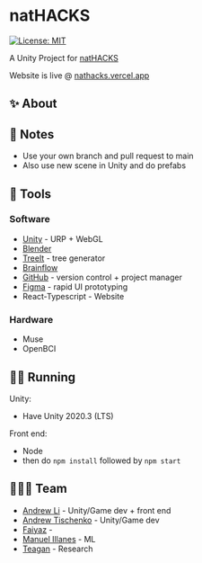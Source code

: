# natHACKS

[![License: MIT](https://img.shields.io/badge/License-MIT-blue.svg)](https://opensource.org/licenses/MIT)

A Unity Project for [natHACKS](https://nathacks.devpost.com/)

Website is live @ [nathacks.vercel.app](https://nathacks.vercel.app/)

## ✨ About





## 📰 Notes

* Use your own branch and pull request to main
* Also use new scene in Unity and do prefabs 



## 🔨 Tools

### Software

* [Unity](https://unity.com/) - URP + WebGL
* [Blender](https://www.blender.org/)
* [TreeIt](https://www.evolved-software.com/treeit/treeit) - tree generator
* [Brainflow](https://brainflow.org/)
* [GitHub](https://www.github.com) - version control + project manager
* [Figma](https://www.figma.com/file/IcfrvkiN2HaKL51XlhzF6Y/natHACKS?node-id=0%3A1) - rapid UI prototyping
* React-Typescript - Website

### Hardware

* Muse
* OpenBCI



## 🏃‍♀️ Running

Unity:

* Have Unity 2020.3 (LTS)

Front end:

* Node
* then do `npm install` followed by `npm start`



## 👨‍👧‍👧 Team

<!--- put your links here --->

* [Andrew Li](http://andrewli.site/) - Unity/Game dev + front end
* [Andrew Tischenko]() - Unity/Game dev 
* [Faiyaz]() - 
* [Manuel Illanes]() - ML
* [Teagan]() - Research

